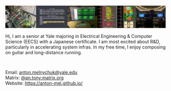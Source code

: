 ![Banner](./github_banner.png)

Hi, I am a senior at Yale majoring in Electrical Engineering & Computer Science (EECS) with a Japanese certificate. I am most excited about R&D, particularly in accelerating system infras. In my free time, I enjoy composing on guitar and long-distance running.

<img src="https://komarev.com/ghpvc/?username=anton-mel&style=flat-square&color=blue" alt=""/></img>

Email: anton.melnychuk@yale.edu <br>
Matrix: [@an.tony:matrix.org](https://matrix.to/#/@an.tony:matrix.org) <br>
Website: https://anton-mel.github.io/ <br>
